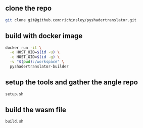 ## clone the repo
```bash
git clone git@github.com:richinsley/pyshadertranslator.git
```

## build with docker image
```bash
docker run -it \
  -e HOST_UID=$(id -u) \
  -e HOST_GID=$(id -g) \
  -v "$(pwd):/workspace" \
  pyshadertranslator-builder
```

## setup the tools and gather the angle repo
```bash
setup.sh
```

## build the wasm file
```bash
build.sh
```